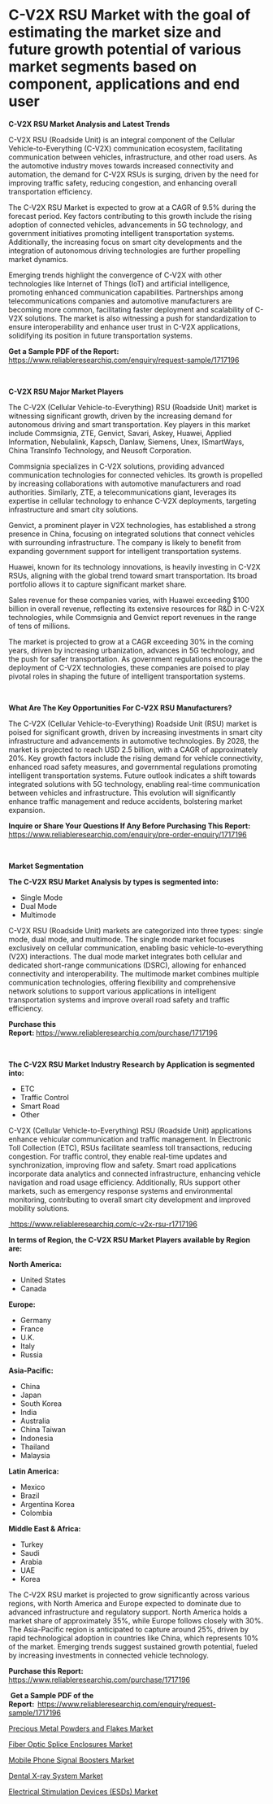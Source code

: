 <p><h1>C-V2X RSU Market with the goal of estimating the market size and future growth potential of various market segments based on component, applications and end user</h1></p><p><strong>C-V2X RSU Market Analysis and Latest Trends</strong></p>
<p><p>C-V2X RSU (Roadside Unit) is an integral component of the Cellular Vehicle-to-Everything (C-V2X) communication ecosystem, facilitating communication between vehicles, infrastructure, and other road users. As the automotive industry moves towards increased connectivity and automation, the demand for C-V2X RSUs is surging, driven by the need for improving traffic safety, reducing congestion, and enhancing overall transportation efficiency.</p><p>The C-V2X RSU Market is expected to grow at a CAGR of 9.5% during the forecast period. Key factors contributing to this growth include the rising adoption of connected vehicles, advancements in 5G technology, and government initiatives promoting intelligent transportation systems. Additionally, the increasing focus on smart city developments and the integration of autonomous driving technologies are further propelling market dynamics.</p><p>Emerging trends highlight the convergence of C-V2X with other technologies like Internet of Things (IoT) and artificial intelligence, promoting enhanced communication capabilities. Partnerships among telecommunications companies and automotive manufacturers are becoming more common, facilitating faster deployment and scalability of C-V2X solutions. The market is also witnessing a push for standardization to ensure interoperability and enhance user trust in C-V2X applications, solidifying its position in future transportation systems.</p></p>
<p><strong>Get a Sample PDF of the Report:&nbsp;</strong> <a href="https://www.reliableresearchiq.com/enquiry/request-sample/1717196?utm_campaign=123&utm_medium=2&utm_source=Github&utm_content=ia&utm_term=14102024&utm_id=c-v2x-rsu">https://www.reliableresearchiq.com/enquiry/request-sample/1717196</a></p>
<p>&nbsp;</p>
<p><strong>C-V2X RSU Major Market Players</strong></p>
<p><p>The C-V2X (Cellular Vehicle-to-Everything) RSU (Roadside Unit) market is witnessing significant growth, driven by the increasing demand for autonomous driving and smart transportation. Key players in this market include Commsignia, ZTE, Genvict, Savari, Askey, Huawei, Applied Information, Nebulalink, Kapsch, Danlaw, Siemens, Unex, ISmartWays, China TransInfo Technology, and Neusoft Corporation.</p><p>Commsignia specializes in C-V2X solutions, providing advanced communication technologies for connected vehicles. Its growth is propelled by increasing collaborations with automotive manufacturers and road authorities. Similarly, ZTE, a telecommunications giant, leverages its expertise in cellular technology to enhance C-V2X deployments, targeting infrastructure and smart city solutions.</p><p>Genvict, a prominent player in V2X technologies, has established a strong presence in China, focusing on integrated solutions that connect vehicles with surrounding infrastructure. The company is likely to benefit from expanding government support for intelligent transportation systems.</p><p>Huawei, known for its technology innovations, is heavily investing in C-V2X RSUs, aligning with the global trend toward smart transportation. Its broad portfolio allows it to capture significant market share.</p><p>Sales revenue for these companies varies, with Huawei exceeding $100 billion in overall revenue, reflecting its extensive resources for R&D in C-V2X technologies, while Commsignia and Genvict report revenues in the range of tens of millions. </p><p>The market is projected to grow at a CAGR exceeding 30% in the coming years, driven by increasing urbanization, advances in 5G technology, and the push for safer transportation. As government regulations encourage the deployment of C-V2X technologies, these companies are poised to play pivotal roles in shaping the future of intelligent transportation systems.</p></p>
<p>&nbsp;</p>
<p><strong>What Are The Key Opportunities For C-V2X RSU Manufacturers?</strong></p>
<p><p>The C-V2X (Cellular Vehicle-to-Everything) Roadside Unit (RSU) market is poised for significant growth, driven by increasing investments in smart city infrastructure and advancements in automotive technologies. By 2028, the market is projected to reach USD 2.5 billion, with a CAGR of approximately 20%. Key growth factors include the rising demand for vehicle connectivity, enhanced road safety measures, and governmental regulations promoting intelligent transportation systems. Future outlook indicates a shift towards integrated solutions with 5G technology, enabling real-time communication between vehicles and infrastructure. This evolution will significantly enhance traffic management and reduce accidents, bolstering market expansion.</p></p>
<p><strong>Inquire or Share Your Questions If Any Before Purchasing This Report:</strong> <a href="https://www.reliableresearchiq.com/enquiry/pre-order-enquiry/1717196?utm_campaign=123&utm_medium=2&utm_source=Github&utm_content=ia&utm_term=14102024&utm_id=c-v2x-rsu">https://www.reliableresearchiq.com/enquiry/pre-order-enquiry/1717196</a></p>
<p>&nbsp;</p>
<p><strong>Market Segmentation</strong></p>
<p><strong>The C-V2X RSU Market Analysis by types is segmented into:</strong></p>
<p><ul><li>Single Mode</li><li>Dual Mode</li><li>Multimode</li></ul></p>
<p><p>C-V2X RSU (Roadside Unit) markets are categorized into three types: single mode, dual mode, and multimode. The single mode market focuses exclusively on cellular communication, enabling basic vehicle-to-everything (V2X) interactions. The dual mode market integrates both cellular and dedicated short-range communications (DSRC), allowing for enhanced connectivity and interoperability. The multimode market combines multiple communication technologies, offering flexibility and comprehensive network solutions to support various applications in intelligent transportation systems and improve overall road safety and traffic efficiency.</p></p>
<p><strong>Purchase this Report:&nbsp;</strong><a href="https://www.reliableresearchiq.com/purchase/1717196?utm_campaign=123&utm_medium=2&utm_source=Github&utm_content=ia&utm_term=14102024&utm_id=c-v2x-rsu">https://www.reliableresearchiq.com/purchase/1717196</a></p>
<p>&nbsp;</p>
<p><strong>The C-V2X RSU Market Industry Research by Application is segmented into:</strong></p>
<p><ul><li>ETC</li><li>Traffic Control</li><li>Smart Road</li><li>Other</li></ul></p>
<p><p>C-V2X (Cellular Vehicle-to-Everything) RSU (Roadside Unit) applications enhance vehicular communication and traffic management. In Electronic Toll Collection (ETC), RSUs facilitate seamless toll transactions, reducing congestion. For traffic control, they enable real-time updates and synchronization, improving flow and safety. Smart road applications incorporate data analytics and connected infrastructure, enhancing vehicle navigation and road usage efficiency. Additionally, RUs support other markets, such as emergency response systems and environmental monitoring, contributing to overall smart city development and improved mobility solutions.</p></p>
<p><a href="https://www.reliableresearchiq.com/c-v2x-rsu-r1717196?utm_campaign=123&utm_medium=2&utm_source=Github&utm_content=ia&utm_term=14102024&utm_id=c-v2x-rsu">&nbsp;https://www.reliableresearchiq.com/c-v2x-rsu-r1717196</a></p>
<p><strong>In terms of Region, the C-V2X RSU Market Players available by Region are:</strong></p>
<p>
    <p> <strong> North America: </strong>
        <ul>
            <li>United States</li>
            <li>Canada</li>
        </ul>
        </p> 
    <p> <strong> Europe: </strong>
        <ul>
            <li>Germany</li>
            <li>France</li>
            <li>U.K.</li>
            <li>Italy</li>
            <li>Russia</li>
        </ul>
        </p> 
    <p> <strong> Asia-Pacific: </strong>
        <ul>
            <li>China</li>
            <li>Japan</li>
            <li>South Korea</li>
            <li>India</li>
            <li>Australia</li>
            <li>China Taiwan</li>
            <li>Indonesia</li>
            <li>Thailand</li>
            <li>Malaysia</li>
        </ul>
        </p> 
    <p> <strong> Latin America: </strong>
        <ul>
            <li>Mexico</li>
            <li>Brazil</li>
            <li>Argentina Korea</li>
            <li>Colombia</li>
        </ul>
        </p> 
    <p> <strong> Middle East & Africa: </strong>
        <ul>
            <li>Turkey</li>
            <li>Saudi</li>
            <li>Arabia</li>
            <li>UAE</li>
            <li>Korea</li>
        </ul>
    </p>
    </p>
<p><p>The C-V2X RSU market is projected to grow significantly across various regions, with North America and Europe expected to dominate due to advanced infrastructure and regulatory support. North America holds a market share of approximately 35%, while Europe follows closely with 30%. The Asia-Pacific region is anticipated to capture around 25%, driven by rapid technological adoption in countries like China, which represents 10% of the market. Emerging trends suggest sustained growth potential, fueled by increasing investments in connected vehicle technology.</p></p>
<p><strong>Purchase this Report: </strong><a href="https://www.reliableresearchiq.com/purchase/1717196?utm_campaign=123&utm_medium=2&utm_source=Github&utm_content=ia&utm_term=14102024&utm_id=c-v2x-rsu">https://www.reliableresearchiq.com/purchase/1717196</a></p>
<p>&nbsp;<strong>Get a Sample PDF of the Report:&nbsp;&nbsp;</strong><a href="https://www.reliableresearchiq.com/enquiry/request-sample/1717196?utm_campaign=123&utm_medium=2&utm_source=Github&utm_content=ia&utm_term=14102024&utm_id=c-v2x-rsu">https://www.reliableresearchiq.com/enquiry/request-sample/1717196</a></p>
<p><strong></strong></p>
<p><p><a href="https://www.linkedin.com/pulse/pioneering-growth-analyzing-global-precious-metal-powders-flakes-nv3uf?trk=public_post_embed_feed-article-content&utm_campaign=123&utm_medium=2&utm_source=Github&utm_content=ia&utm_term=14102024&utm_id=c-v2x-rsu">Precious Metal Powders and Flakes Market</a></p><p><a href="https://github.com/birroctaymonyj/Market-Research-Report-List-1/blob/main/fiber-optic-splice-enclosures-market.md?utm_campaign=123&utm_medium=2&utm_source=Github&utm_content=ia&utm_term=14102024&utm_id=c-v2x-rsu">Fiber Optic Splice Enclosures Market</a></p><p><a href="https://github.com/bramarquesw0f/Market-Research-Report-List-1/blob/main/mobile-phone-signal-boosters-market.md?utm_campaign=123&utm_medium=2&utm_source=Github&utm_content=ia&utm_term=14102024&utm_id=c-v2x-rsu">Mobile Phone Signal Boosters Market</a></p><p><a href="https://www.linkedin.com/pulse/dental-x-ray-system-market-trends-growth-outlook-2024-2031-khhcf?trk=public_post_embed_feed-article-content&utm_campaign=123&utm_medium=2&utm_source=Github&utm_content=ia&utm_term=14102024&utm_id=c-v2x-rsu">Dental X-ray System Market</a></p><p><a href="https://www.linkedin.com/pulse/electrical-stimulation-devices-esds-market-global-regional-pawse?utm_campaign=123&utm_medium=2&utm_source=Github&utm_content=ia&utm_term=14102024&utm_id=c-v2x-rsu">Electrical Stimulation Devices (ESDs) Market</a></p></p>
